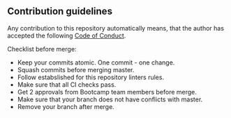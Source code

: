 ## Contribution guidelines

Any contribution to this repository automatically means, that the author has accepted the following [Code of Conduct](https://github.com/howtohireme/juniorjobs.ru/blob/master/CODE_OF_CONDUCT.md).

Checklist before merge:

* Keep your commits atomic. One commit - one change.
* Squash commits before merging master.
* Follow estabslished for this repository linters rules.
* Make sure that all CI checks pass.
* Get 2 approvals from Bootcamp team members before merge.
* Make sure that your branch does not have conflicts with master.
* Remove your branch after merge.
